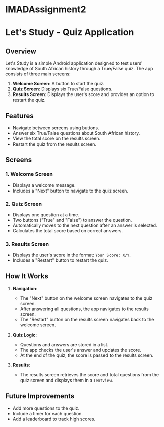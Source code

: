 # IMADAssignment2
# Let's Study - Quiz Application

## Overview
Let's Study is a simple Android application designed to test users' knowledge of South African history through a True/False quiz. The app consists of three main screens:
1. **Welcome Screen**: A button to start the quiz.
2. **Quiz Screen**: Displays six True/False questions.
3. **Results Screen**: Displays the user's score and provides an option to restart the quiz.

## Features
- Navigate between screens using buttons.
- Answer six True/False questions about South African history.
- View the total score on the results screen.
- Restart the quiz from the results screen.

## Screens
### 1. Welcome Screen
- Displays a welcome message.
- Includes a "Next" button to navigate to the quiz screen.

### 2. Quiz Screen
- Displays one question at a time.
- Two buttons ("True" and "False") to answer the question.
- Automatically moves to the next question after an answer is selected.
- Calculates the total score based on correct answers.

### 3. Results Screen
- Displays the user's score in the format: `Your Score: X/Y`.
- Includes a "Restart" button to restart the quiz.

## How It Works
1. **Navigation**: 
   - The "Next" button on the welcome screen navigates to the quiz screen.
   - After answering all questions, the app navigates to the results screen.
   - The "Restart" button on the results screen navigates back to the welcome screen.

2. **Quiz Logic**:
   - Questions and answers are stored in a list.
   - The app checks the user's answer and updates the score.
   - At the end of the quiz, the score is passed to the results screen.

3. **Results**:
   - The results screen retrieves the score and total questions from the quiz screen and displays them in a `TextView`.

## Future Improvements
- Add more questions to the quiz.
- Include a timer for each question.
- Add a leaderboard to track high scores.

